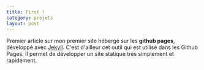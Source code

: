 ```yaml
---
title: First !
category: projets
layout: post
---
```


Premier article sur mon premier site hébergé sur les **github pages**, développé avec [Jekyll](http://jekyllrb.com/ "site officiel Jekyll"). C'est d'ailleur cet outil qui est utilisé dans les Github Pages. Il permet de développer un site statique très simplement et rapidement.
